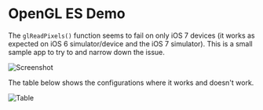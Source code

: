 # OpenGL ES Demo
The `glReadPixels()` function seems to fail on only iOS 7 devices (it works as expected on iOS 6 simulator/device and the iOS 7 simulator). This is a small sample app to try to and narrow down the issue.

![Screenshot](https://raw.github.com/allewun/OpenGLESDemo/master/screenshot.png)

The table below shows the configurations where it works and doesn't work.

![Table](https://raw.github.com/allewun/OpenGLESDemo/master/table.png)